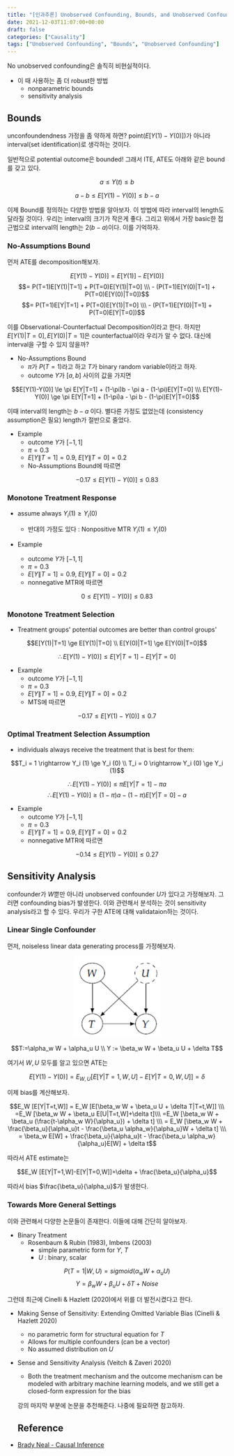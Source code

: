 ```yaml
---
title: "[인과추론] Unobserved Confounding, Bounds, and Unobserved Confounding"
date: 2021-12-03T11:07:00+00:00
draft: false
categories: ["Causality"]
tags: ["Unobserved Confounding", "Bounds", "Unobserved Confounding"]
---
```


No unobserved confounding은 솔직히 비현실적이다.

<!--more-->

- 이 때 사용하는 좀 더 robust한 방법
  - nonparametric bounds
  - sensitivity analysis

## Bounds
unconfoundendness 가정을 좀 약하게 하면? point($E[Y(1)-Y(0)]$)가 아니라 interval(set identification)로 생각하는 것이다.

일반적으로 potential outcome은 bounded! 그래서 ITE, ATE도 아래와 같은 bound를 갖고 있다.

$$a \le Y(t) \le b$$

$$a-b \le E[Y(1)-Y(0)] \le b-a$$

이제 Bound를 정의하는 다양한 방법을 알아보자. 이 방법에 따라 interval의 length도 달라질 것이다. 우리는 interval의 크기가 작은게 좋다. 그리고 위에서 가장 basic한 접근법으로 interval의 length는 $2(b-a)$이다. 이를 기억하자.

### No-Assumptions Bound
먼저 ATE를 decomposition해보자.

$$E[Y(1) - Y(0)] = E[Y(1)] - E[Y(0)] $$
$$= P(T=1)E[Y(1)|T=1] + P(T=0)E[Y(1)|T=0] \\\ - (P(T=1)E[Y(0)|T=1] + P(T=0)E[Y(0)|T=0])$$
$$= P(T=1)E[Y|T=1] + P(T=0)E[Y(1)|T=0] \\\ - (P(T=1)E[Y(0)|T=1] + P(T=0)E[Y|T=0])$$

이를 Observational-Counterfactual Decomposition이라고 한다. 하지만 $E[Y(1)|T=0],E[Y(0)|T=1]$은 counterfactual이라 우리가 알 수 없다. 대신에 interval을 구할 수 있지 않을까?

- No-Assumptions Bound
  - $\pi$가 $P(T=1)$라고 하고 $T$가 binary random variable이라고 하자.
  - outcome $Y$가 $[a,b]$ 사이의 값을 가지면

$$E[Y(1)-Y(0)] \le \pi E[Y|T=1] + (1-\pi)b - \pi a - (1-\pi)E[Y|T=0] \\\ E[Y(1)-Y(0)] \ge \pi E[Y|T=1] + (1-\pi)a - \pi b - (1-\pi)E[Y|T=0]$$

이때 interval의 length는 $b-a$ 이다. 별다른 가정도 없었는데 (consistency assumption은 필요) length가 절반으로 줄었다.

- Example
  - outcome $Y$가 $[-1,1]$
  - $\pi = 0.3$
  - $E[Y\|T=1]=0.9,\;E[Y\|T=0]=0.2$
  - No-Assumptions Bound에 따르면

$$-0.17 \le E[Y(1)-Y(0)] \le 0.83$$

### Monotone Treatment Response
- assume always $Y_i (1) \ge Y_i (0)$
  - 반대의 가정도 있다 : Nonpositive MTR  $Y_i (1) \le Y_i (0)$

- Example
  - outcome $Y$가 $[-1,1]$
  - $\pi = 0.3$
  - $E[Y\|T=1]=0.9,\;E[Y\|T=0]=0.2$
  - nonnegative MTR에 따르면

$$0 \le E[Y(1)-Y(0)] \le 0.83$$

### Monotone Treatment Selection
- Treatment groups' potential outcomes are better than control groups'

$$E[Y(1)|T=1] \ge E[Y(1)|T=0] \\ E[Y(0)|T=1] \ge E[Y(0)|T=0]$$

$$\therefore E[Y(1)-Y(0)] \le E[Y|T=1] - E[Y|T=0]$$

- Example
  - outcome $Y$가 $[-1,1]$
  - $\pi = 0.3$
  - $E[Y\|T=1]=0.9,\;E[Y\|T=0]=0.2$
  - MTS에 따르면

$$-0.17 \le E[Y(1)-Y(0)] \le 0.7$$

### Optimal Treatment Selection Assumption
- individuals always receive the treatment that is best for them:

$$T_i = 1 \rightarrow Y_i (1) \ge Y_i (0) \\ T_i = 0 \rightarrow Y_i (0) \ge Y_i (1)$$

$$\therefore E[Y(1)-Y(0)] \le \pi E[Y|T=1] - \pi a$$
$$\therefore E[Y(1)-Y(0)] \ge (1 - \pi)a - (1 - \pi)E[Y|T=0] - a$$

- Example
  - outcome $Y$가 $[-1,1]$
  - $\pi = 0.3$
  - $E[Y\|T=1]=0.9,\;E[Y\|T=0]=0.2$
  - nonnegative MTR에 따르면

$$-0.14 \le E[Y(1)-Y(0)] \le 0.27$$

## Sensitivity Analysis
confounder가 $W$뿐만 아니라 unobserved confounder $U$가 있다고 가정해보자. 그러면 confounding bias가 발생한다. 이와 관련해서 분석하는 것이 sensitivity analysis라고 할 수 있다. 우리가 구한 ATE에 대해 validataion하는 것이다.

### Linear Single Confounder
먼저, noiseless linear data generating process를 가정해보자.

<center>
    <img src="https://github.com/minsoo9506/blog/blob/master/static/blog-imgs/Lec_07_01.PNG?raw=true"  width="200">
</center>

$$T:=\alpha_w W + \alpha_u U \\ Y := \beta_w W + \beta_u U + \delta T$$

여기서 $W,U$ 모두를 알고 있으면 ATE는

$$E[Y(1)-Y(0)] = E_{W,U}[E[Y|T=1,W,U]-E[Y|T=0,W,U]]=\delta$$

이제 bias를 계산해보자.

$$E_W [E[Y|T=t,W]] = E_W [E[\beta_w W + \beta_u U + \delta T|T=t,W]] \\\ =E_W [\beta_w W + \beta_u E[U|T=t,W]+\delta t]\\\ =E_W [\beta_w W + \beta_u (\frac{t-\alpha_w W}{\alpha_u}) + \delta t] \\\ = E_W [\beta_w W + \frac{\beta_u}{\alpha_u}t - \frac{\beta_u \alpha_w}{\alpha_u}W + \delta t] \\\ = \beta_w E[W] + \frac{\beta_u}{\alpha_u}t - \frac{\beta_u \alpha_w}{\alpha_u}E[W] + \delta t$$

따라서 ATE estimate는

$$E_W [E[Y|T=1,W]-E[Y|T=0,W]]=\delta + \frac{\beta_u}{\alpha_u}$$

따라서 bias $\frac{\beta_u}{\alpha_u}$가 발생한다.

### Towards More General Settings
이와 관련해서 다양한 논문들이 존재한다. 이들에 대해 간단히 알아보자.

- Binary Treatment
  - Rosenbaum & Rubin (1983), Imbens (2003)
    - simple parametric form for $Y$, $T$
    - $U$ : binary, scalar

$$P(T=1|W,U) = sigmoid(\alpha_w W + \alpha_u U)$$
$$Y = \beta_w W + \beta_u U + \delta T + Noise$$

그런데 최근에 Cinelli & Hazlett (2020)에서 위를 더 발전시켰다고 한다.

- Making Sense of Sensitivity: Extending Omitted Variable Bias (Cinelli & Hazlett 2020)
  - no parametric form for structural equation for $T$
  - Allows for multiple confounders (can be a vector)
  - No assumed distribution on $U$

- Sense and Sensitivity Analysis (Veitch & Zaveri 2020)
  - Both the treatment mechanism and the outcome mechanism can be modeled with arbitrary machine learning models, and we still get a closed-form expression for the bias

  강의 마지막 부분에 논문을 추천해준다. 나중에 필요하면 참고하자.

  ## Reference
- [Brady Neal - Causal Inference](https://www.youtube.com/watch?v=K6kwNUsYK7Y&list=PLoazKTcS0RzZ1SUgeOgc6SWt51gfT80N0&index=8)